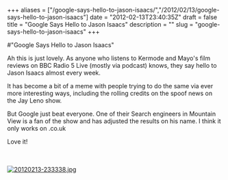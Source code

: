 +++
aliases = ["/google-says-hello-to-jason-isaacs/","/2012/02/13/google-says-hello-to-jason-isaacs"]
date = "2012-02-13T23:40:35Z"
draft = false
title = "Google Says Hello to Jason Isaacs"
description = ""
slug = "google-says-hello-to-jason-isaacs"
+++

#"Google Says Hello to Jason Isaacs"

Ah this is just lovely. As anyone who listens to Kermode and Mayo's film reviews on BBC Radio 5 Live (mostly via podcast) knows, they say hello to Jason Isaacs almost every week.

It has become a bit of a meme with people trying to do the same via ever more interesting ways, including the rolling credits on the spoof news on the Jay Leno show.

But Google just beat everyone. One of their Search engineers in Mountain View is a fan of the show and has adjusted the results on his name. I think it only works on .co.uk

Love it!

<br /><br /><a href="https://s3-eu-west-1.amazonaws.com/conoroneill.net/wp-content/uploads/2012/02/20120213-233338.jpg"><img src="https://s3-eu-west-1.amazonaws.com/conoroneill.net/wp-content/uploads/2012/02/20120213-233338.jpg" alt="20120213-233338.jpg" class="alignnone size-full" /></a>